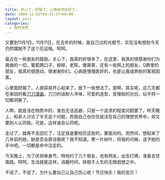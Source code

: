 ```yaml
---
title: 开心了，舒服了，心情自然也好了。
date: 2006-11-02T04:33:27+00:00
layout: post
categories:
  - 我的世界
---
```


又要到11月1日，11月11日，在去年的时候，是自己过的光棍节，实在没有想到今天仍然摆脱不了这个厄运哦。呵呵。

最近在一些朋友的鼓励，关心下，我真的好很多了，在这里，我真的很感谢你们为我做的一切，葡萄两口子，婷婷，老陈，傻蓉蓉，还有一些网上的朋友，Q群里的朋友，我真的很感动，很谢谢你们。心病是慢慢医好的，也是让我成熟些的客观因素。

心里面舒服了，人就容易开心起来了，放下一些想法了。是啊，其实呢，这几天都在来回的看[刀刀漫画](http://www.daodaodog.com)，刀刀的话耐人寻味，可爱的造型，哲理般的对白，似乎将一切都洞察了。

人啊，就是活在物质中的，谁也无法逃避，只是一个追求的程度问题罢了。昨天晚上，和非人讨论了半天这个问题，而我自己也仅仅是活在自己的理想世界中，却又要别人认同我。可是，这样谁会认同呢。

走过了，就再不去回忆了，注定我是要经历这些的，要面对的。突然间，想起来了几年前的她，她是否会原谅我呢？我不知道。寄一片树叶，将我的问候，送予她的手中吧。一切都是命中注定的。

今天晚上，为了庆祝单身节，特地约了几个朋友，也有网友，出去打牌，准备去甘南路。呵呵，生活就是这样。消磨时间，徘徊于人生的无限遐想之中。

不说了，不说了，为什么要自己让自己伤心呢！节日快乐！我的宝贝！